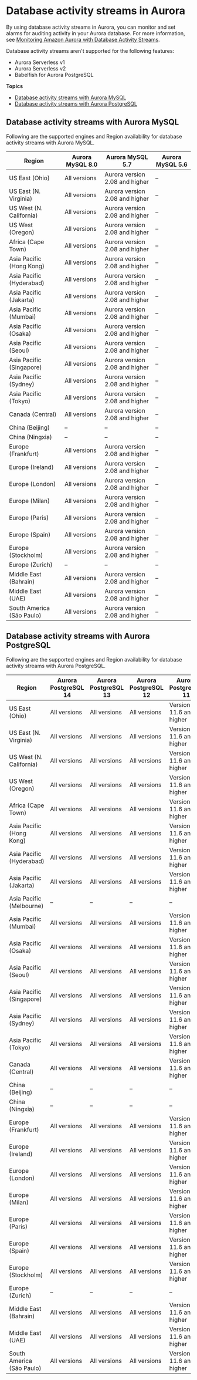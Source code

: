 # Database activity streams in Aurora<a name="Concepts.Aurora_Fea_Regions_DB-eng.Feature.DBActivityStreams"></a>

By using database activity streams in Aurora, you can monitor and set alarms for auditing activity in your Aurora database\. For more information, see [Monitoring Amazon Aurora with Database Activity Streams](DBActivityStreams.md)\.

Database activity streams aren't supported for the following features:
+ Aurora Serverless v1
+ Aurora Serverless v2
+ Babelfish for Aurora PostgreSQL

**Topics**
+ [Database activity streams with Aurora MySQL](#Concepts.Aurora_Fea_Regions_DB-eng.Feature.DBActivityStreams.amy)
+ [Database activity streams with Aurora PostgreSQL](#Concepts.Aurora_Fea_Regions_DB-eng.Feature.DBActivityStreams.apg)

## Database activity streams with Aurora MySQL<a name="Concepts.Aurora_Fea_Regions_DB-eng.Feature.DBActivityStreams.amy"></a>

Following are the supported engines and Region availability for database activity streams with Aurora MySQL\.


| Region | Aurora MySQL 8\.0 | Aurora MySQL 5\.7 | Aurora MySQL 5\.6 | 
| --- | --- | --- | --- | 
| US East \(Ohio\) | All versions | Aurora version 2\.08 and higher | – | 
| US East \(N\. Virginia\) | All versions | Aurora version 2\.08 and higher | – | 
| US West \(N\. California\) | All versions | Aurora version 2\.08 and higher | – | 
| US West \(Oregon\) | All versions | Aurora version 2\.08 and higher | – | 
| Africa \(Cape Town\) | All versions | Aurora version 2\.08 and higher | – | 
| Asia Pacific \(Hong Kong\) | All versions | Aurora version 2\.08 and higher | – | 
| Asia Pacific \(Hyderabad\) | All versions | Aurora version 2\.08 and higher | – | 
| Asia Pacific \(Jakarta\) | All versions | Aurora version 2\.08 and higher | – | 
| Asia Pacific \(Mumbai\) | All versions | Aurora version 2\.08 and higher | – | 
| Asia Pacific \(Osaka\) | All versions | Aurora version 2\.08 and higher | – | 
| Asia Pacific \(Seoul\) | All versions | Aurora version 2\.08 and higher | – | 
| Asia Pacific \(Singapore\) | All versions | Aurora version 2\.08 and higher | – | 
| Asia Pacific \(Sydney\) | All versions | Aurora version 2\.08 and higher | – | 
| Asia Pacific \(Tokyo\) | All versions | Aurora version 2\.08 and higher | – | 
| Canada \(Central\) | All versions | Aurora version 2\.08 and higher | – | 
| China \(Beijing\) | – | – | – | 
| China \(Ningxia\) | – | – | – | 
| Europe \(Frankfurt\) | All versions | Aurora version 2\.08 and higher | – | 
| Europe \(Ireland\) | All versions | Aurora version 2\.08 and higher | – | 
| Europe \(London\) | All versions | Aurora version 2\.08 and higher | – | 
| Europe \(Milan\) | All versions | Aurora version 2\.08 and higher | – | 
| Europe \(Paris\) | All versions | Aurora version 2\.08 and higher | – | 
| Europe \(Spain\) | All versions | Aurora version 2\.08 and higher | – | 
| Europe \(Stockholm\) | All versions | Aurora version 2\.08 and higher | – | 
| Europe \(Zurich\) | – | – | – | 
| Middle East \(Bahrain\) | All versions | Aurora version 2\.08 and higher | – | 
| Middle East \(UAE\) | All versions | Aurora version 2\.08 and higher | – | 
| South America \(São Paulo\) | All versions | Aurora version 2\.08 and higher | – | 

## Database activity streams with Aurora PostgreSQL<a name="Concepts.Aurora_Fea_Regions_DB-eng.Feature.DBActivityStreams.apg"></a>

Following are the supported engines and Region availability for database activity streams with Aurora PostgreSQL\.


| Region | Aurora PostgreSQL 14 | Aurora PostgreSQL 13 | Aurora PostgreSQL 12 | Aurora PostgreSQL 11 | Aurora PostgreSQL 10 | 
| --- | --- | --- | --- | --- | --- | 
| US East \(Ohio\) | All versions | All versions | All versions | Version 11\.6 and higher | Version 10\.11 and higher | 
| US East \(N\. Virginia\) | All versions | All versions | All versions | Version 11\.6 and higher | Version 10\.11 and higher | 
| US West \(N\. California\) | All versions | All versions | All versions | Version 11\.6 and higher | Version 10\.11 and higher | 
| US West \(Oregon\) | All versions | All versions | All versions | Version 11\.6 and higher | Version 10\.11 and higher | 
| Africa \(Cape Town\) | All versions | All versions | All versions | Version 11\.6 and higher | Version 10\.11 and higher | 
| Asia Pacific \(Hong Kong\) | All versions | All versions | All versions | Version 11\.6 and higher | Version 10\.11 and higher | 
| Asia Pacific \(Hyderabad\) | All versions | All versions | All versions | Version 11\.6 and higher | Version 10\.11 and higher | 
| Asia Pacific \(Jakarta\) | All versions | All versions | All versions | Version 11\.6 and higher | Version 10\.11 and higher | 
| Asia Pacific \(Melbourne\) | – | – | – | – | – | 
| Asia Pacific \(Mumbai\) | All versions | All versions | All versions | Version 11\.6 and higher | Version 10\.11 and higher | 
| Asia Pacific \(Osaka\) | All versions | All versions | All versions | Version 11\.6 and higher | Version 10\.11 and higher | 
| Asia Pacific \(Seoul\) | All versions | All versions | All versions | Version 11\.6 and higher | Version 10\.11 and higher | 
| Asia Pacific \(Singapore\) | All versions | All versions | All versions | Version 11\.6 and higher | Version 10\.11 and higher | 
| Asia Pacific \(Sydney\) | All versions | All versions | All versions | Version 11\.6 and higher | Version 10\.11 and higher | 
| Asia Pacific \(Tokyo\) | All versions | All versions | All versions | Version 11\.6 and higher | Version 10\.11 and higher | 
| Canada \(Central\) | All versions | All versions | All versions | Version 11\.6 and higher | Version 10\.11 and higher | 
| China \(Beijing\) | – | – | – | – | – | 
| China \(Ningxia\) | – | – | – | – | – | 
| Europe \(Frankfurt\) | All versions | All versions | All versions | Version 11\.6 and higher | Version 10\.11 and higher | 
| Europe \(Ireland\) | All versions | All versions | All versions | Version 11\.6 and higher | Version 10\.11 and higher | 
| Europe \(London\) | All versions | All versions | All versions | Version 11\.6 and higher | Version 10\.11 and higher | 
| Europe \(Milan\) | All versions | All versions | All versions | Version 11\.6 and higher | Version 10\.11 and higher | 
| Europe \(Paris\) | All versions | All versions | All versions | Version 11\.6 and higher | Version 10\.11 and higher | 
| Europe \(Spain\) | All versions | All versions | All versions | Version 11\.6 and higher | Version 10\.11 and higher | 
| Europe \(Stockholm\) | All versions | All versions | All versions | Version 11\.6 and higher | Version 10\.11 and higher | 
| Europe \(Zurich\) | – | – | – | – | – | 
| Middle East \(Bahrain\) | All versions | All versions | All versions | Version 11\.6 and higher | Version 10\.11 and higher | 
| Middle East \(UAE\) | All versions | All versions | All versions | Version 11\.6 and higher | Version 10\.11 and higher | 
| South America \(São Paulo\) | All versions | All versions | All versions | Version 11\.6 and higher | Version 10\.11 and higher | 
